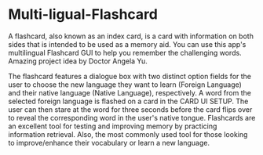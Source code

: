 # Multi-ligual-Flashcard
A flashcard, also known as an index card, is a card with information on both sides that is intended to be used as a memory aid.
You can use this app's multilingual Flashcard GUI to help you remember the challenging words.  Amazing project idea by  Doctor Angela Yu.

The flashcard features a dialogue box with two distinct option fields for the user to choose the new language they want to learn (Foreign Language) and their native language (Native Language), respectively.
A word from the selected foreign language is flashed on a card in the CARD UI SETUP. The user can then stare at the word for three seconds before the card flips over to reveal the corresponding word in the user's native tongue.
Flashcards are an excellent tool for testing and improving memory by practicing information retrieval. Also, the most commonly used tool for those looking to improve/enhance their vocabulary or learn a new language.



